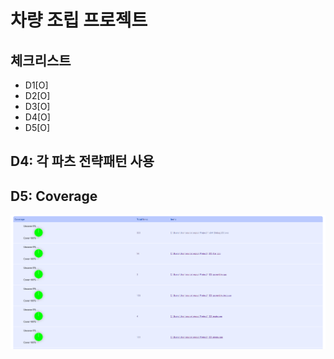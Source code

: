 # 차량 조립 프로젝트
## 체크리스트
- D1[O]
- D2[O]
- D3[O]
- D4[O]
- D5[O]

## D4: 각 파츠 전략패턴 사용
## D5: Coverage
![D5](https://github.com/BeomsooKimVino/CRA_2025/blob/master/Coverage.png)
